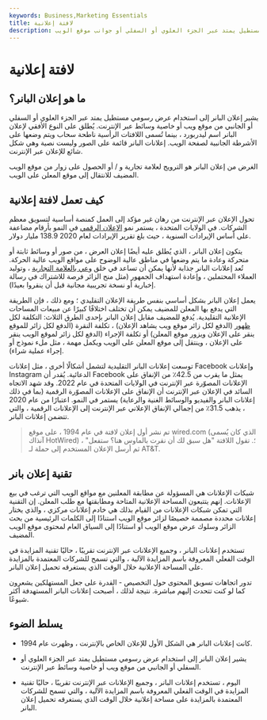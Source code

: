 ```yaml
---
keywords: Business,Marketing Essentials
title: لافتة إعلانية
description: يشير إعلان البانر إلى استخدام عرض رسومي مستطيل يمتد عبر الجزء العلوي أو السفلي أو جوانب موقع الويب.
---
```


# لافتة إعلانية
## ما هو إعلان البانر؟

يشير إعلان البانر إلى استخدام عرض رسومي مستطيل يمتد عبر الجزء العلوي أو السفلي أو الجانبي من موقع ويب أو خاصية وسائط عبر الإنترنت. يُطلق على النوع الأفقي لإعلان البانر اسم ليدربورد ، بينما تُسمى اللافتات الرأسية ناطحة سحاب ويتم وضعها على الأشرطة الجانبية لصفحة الويب. إعلانات البانر قائمة على الصور وليست نصية وهي شكل شائع للإعلان عبر الإنترنت.

الغرض من إعلان البانر هو الترويج لعلامة تجارية و / أو الحصول على زوار من موقع الويب المضيف للانتقال إلى موقع المعلن على الويب.

## كيف تعمل لافتة إعلانية

تحول الإعلان عبر الإنترنت من رهان غير مؤكد إلى العمل كمنصة أساسية لتسويق معظم الشركات. في الولايات المتحدة ، يستمر نمو [الإعلان الرقمي](/digital-marketing) في النمو بأرقام مضاعفة على أساس الإيرادات السنوية ، حيث بلغ تقرير الإيرادات لعام 2020 138.9 مليار دولار.

يتكون إعلان البانر ، الذي يُطلق عليه أيضًا إعلان العرض ، من صور أو وسائط ثابتة أو متحركة وعادة ما يتم وضعها في مناطق عالية الوضوح على مواقع الويب عالية الحركة. تُعد إعلانات البانر جذابة لأنها يمكن أن تساعد في خلق [وعي بالعلامة التجارية](/brandawareness) ، وتوليد العملاء المحتملين ، وإعادة استهداف الجمهور (مثل منح الزائر فرصة للاشتراك في رسالة إخبارية أو نسخة تجريبية مجانية قبل أن ينقروا بعيدًا).

يعمل إعلان البانر بشكل أساسي بنفس طريقة الإعلان التقليدي ؛ ومع ذلك ، فإن الطريقة التي يدفع بها المعلن للمضيف يمكن أن تختلف اختلافًا كبيرًا عن مبيعات المساحات الإعلانية التقليدية. يُدفع للمضيف مقابل إعلان البانر بإحدى الطرق الثلاث: التكلفة لكل [ظهور](/impression) (الدفع لكل زائر موقع ويب يشاهد الإعلان) ، تكلفة النقرة (الدفع لكل زائر للموقع ينقر على الإعلان ويزور موقع المعلن) أو تكلفة الإجراء (الدفع لكل زائر لموقع الويب ينقر على الإعلان ، وينتقل إلى موقع المعلن على الويب ويكمل مهمة ، مثل ملء نموذج أو إجراء عملية شراء).

توسعت إعلانات البانر التقليدية لتشمل أشكالًا أخرى ، مثل إعلانات Facebook وإعلانات Instagram الدعائية. يُقدر أن Facebook يمثل ما يقرب من 42.5٪ من الإنفاق على الإعلانات المصوّرة عبر الإنترنت في الولايات المتحدة في عام 2022. وقد شهد الاتجاه السائد في الإعلان عبر الإنترنت أن الإنفاق على الإعلانات المصوّرة الرقمية (بما في ذلك إعلانات البانر والفيديو والوسائط الغنية والرعاية) يستمر في النمو. اعتبارًا من عام 2020 ، يذهب 31.5٪ من إجمالي الإنفاق الإعلاني عبر الإنترنت إلى الإعلانات الرقمية ، والتي تتضمن إعلانات البانر.

> تم نشر أول إعلان لافتة في عام 1994 ، على موقع wired.com (الذي كان يُسمى آنذاك HotWired) ؛. تقول اللافتة "هل سبق لك أن نقرت بالماوس هنا؟ ستفعل" ، ثم أرسل الإعلان المستخدم إلى حملة لـ AT&T.

>

## تقنية إعلان بانر

شبكات الإعلانات هي المسؤولة عن مطابقة المعلنين مع مواقع الويب التي ترغب في بيع الإعلانات. إنهم يتتبعون المساحة الإعلانية المتاحة ومطابقتها مع طلب المعلن. إن التقنية التي تمكن شبكات الإعلانات من القيام بذلك هي خادم إعلانات مركزي ، والذي يختار إعلانات محددة مصممة خصيصًا لزائر موقع الويب استنادًا إلى الكلمات الرئيسية من بحث الزائر وسلوك عرض موقع الويب أو استنادًا إلى السياق العام لمحتوى موقع الويب المضيف.

تستخدم إعلانات البانر ، وجميع الإعلانات عبر الإنترنت تقريبًا ، حاليًا تقنية المزايدة في الوقت الفعلي المعروفة باسم المزايدة الآلية ، والتي تسمح للشركات المعتمدة بالمزايدة على المساحة الإعلانية خلال الوقت الذي يستغرقه تحميل إعلان البانر.

تدور اتجاهات تسويق المحتوى حول التخصيص - القدرة على جعل المستهلكين يشعرون كما لو كنت تتحدث إليهم مباشرة. نتيجة لذلك ، أصبحت إعلانات البانر المستهدفة أكثر شيوعًا.

## يسلط الضوء

- كانت إعلانات البانر هي الشكل الأول للإعلان الخاص بالإنترنت ، وظهرت عام 1994.

- يشير إعلان البانر إلى استخدام عرض رسومي مستطيل يمتد عبر الجزء العلوي أو السفلي أو الجانبي من موقع ويب أو خاصية وسائط عبر الإنترنت.

- اليوم ، تستخدم إعلانات البانر ، وجميع الإعلانات عبر الإنترنت تقريبًا ، حاليًا تقنية المزايدة في الوقت الفعلي المعروفة باسم المزايدة الآلية ، والتي تسمح للشركات المعتمدة بالمزايدة على مساحة إعلانية خلال الوقت الذي يستغرقه تحميل إعلان البانر.

